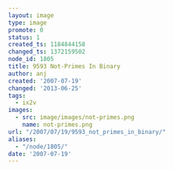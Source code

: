 ```yaml
---
layout: image
type: image
promote: 0
status: 1
created_ts: 1184844158
changed_ts: 1372159502
node_id: 1805
title: 9593 Not-Primes In Binary
author: anj
created: '2007-07-19'
changed: '2013-06-25'
tags:
  - ix2v
images:
  - src: image/images/not-primes.png
    name: not-primes.png
url: "/2007/07/19/9593_not_primes_in_binary/"
aliases:
  - "/node/1805/"
date: '2007-07-19'
---
```


